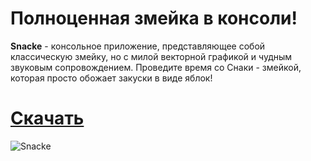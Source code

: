 # Полноценная змейка в консоли!

**Snacke** - консольное приложение, представляющее собой классическую змейку, но с милой векторной графикой и чудным звуковым сопровождением. Проведите время со Снаки - змейкой, которая просто обожает закуски в виде яблок!

# [Скачать](https://github.com/BeloMaximka/Snacke/releases/latest)

![Snacke](https://cdn.discordapp.com/attachments/478689757602512899/792735357673406464/snakee.gif "Snacke")

